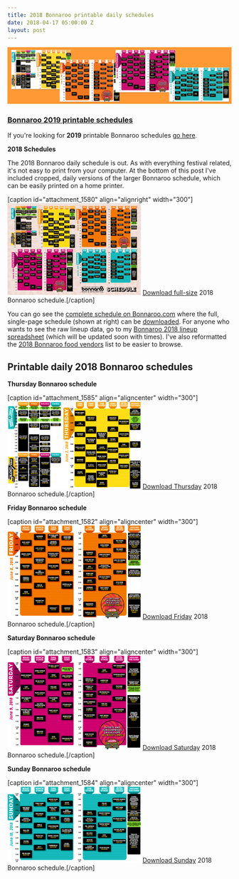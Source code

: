 ```yaml
---
title: 2018 Bonnaroo printable daily schedules
date: 2018-04-17 05:00:00 Z
layout: post
---
```


![](/assets/images/bonnaroo-daily-schedule-graphic.png)

### **[Bonnaroo 2019 printable schedules](https://kenbooth.net/printable-bonnaroo-schedules-for-2019/)**

If you're looking for **2019** printable Bonnaroo schedules [go here](https://kenbooth.net/printable-bonnaroo-schedules-for-2019/).

**2018 Schedules**

The 2018 Bonnaroo daily schedule is out. As with everything festival related, it's not easy to print from your computer. At the bottom of this post I've included cropped, daily versions of the larger Bonnaroo schedule, which can be easily printed on a home printer.

\[caption id="attachment\_1580" align="alignright" width="300"\][![](/assets/images/2018-bonnaroo-schedule-1500-300x206.png)](https://www.bonnaroo.com/wp-www-bonnaroo-com/wp/wp-content/uploads/2018/04/b18_schedule_v4-c0ffd185.png) [Download full-size](https://www.bonnaroo.com/wp-www-bonnaroo-com/wp/wp-content/uploads/2018/04/b18_schedule_v4-c0ffd185.png) 2018 Bonnaroo schedule.\[/caption\]

You can go see the [complete schedule on Bonnaroo.com](https://www.bonnaroo.com/schedule/music-schedule/) where the full, single-page schedule (shown at right) can be [downloaded](https://www.bonnaroo.com/wp-www-bonnaroo-com/wp/wp-content/uploads/2018/04/b18_schedule_v4-c0ffd185.png). For anyone who wants to see the raw lineup data, go to my [Bonnaroo 2018 lineup spreadsheet](https://kenbooth.net/bonnaroo-2018-lineup-spreadsheet/) (which will be updated soon with times). I've also reformatted the [2018 Bonnaroo food vendors](https://kenbooth.net/2018-bonnaroo-food-vendors/) list to be easier to browse.

## Printable daily 2018 Bonnaroo schedules

**Thursday Bonnaroo schedule**

\[caption id="attachment\_1585" align="aligncenter" width="300"\][![2018 Bonnaroo Thursday printable schedule](/assets/images/2018-bonnaroo-thursday-300x196.png)](https://kenbooth.net/wp-content/uploads/2018/04/2018-bonnaroo-thursday.png) [Download Thursday](https://i2.wp.com/kenbooth.net/wp-content/uploads/2018/04/2018-bonnaroo-thursday.png?ssl=1) 2018 Bonnaroo schedule.\[/caption\]

**Friday Bonnaroo schedule**

\[caption id="attachment\_1582" align="aligncenter" width="300"\][![2018 Bonnaroo Friday printable schedule](/assets/images/2018-bonnaroo-friday-300x210.png)](https://kenbooth.net/wp-content/uploads/2018/04/2018-bonnaroo-friday.png) [Download Friday](https://i0.wp.com/kenbooth.net/wp-content/uploads/2018/04/2018-bonnaroo-friday.png?ssl=1) 2018 Bonnaroo schedule.\[/caption\]

**Saturday Bonnaroo schedule**

\[caption id="attachment\_1583" align="aligncenter" width="300"\][![2018 Bonnaroo Saturday printable schedule](/assets/images/2018-bonnaroo-saturday-300x212.png)](https://kenbooth.net/wp-content/uploads/2018/04/2018-bonnaroo-saturday.png) [Download Saturday](https://i2.wp.com/kenbooth.net/wp-content/uploads/2018/04/2018-bonnaroo-saturday.png?ssl=1) 2018 Bonnaroo schedule.\[/caption\]

**Sunday Bonnaroo schedule**

\[caption id="attachment\_1584" align="aligncenter" width="300"\][![2018 Bonnaroo Sunday printable schedule](/assets/images/2018-bonnaroo-sunday-300x171.png)](https://kenbooth.net/wp-content/uploads/2018/04/2018-bonnaroo-sunday.png) [Download Sunday](https://i0.wp.com/kenbooth.net/wp-content/uploads/2018/04/2018-bonnaroo-sunday.png?ssl=1) 2018 Bonnaroo schedule.\[/caption\]
